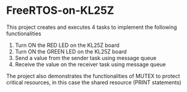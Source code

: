 # FreeRTOS-on-KL25Z
This project creates and executes 4 tasks to implement the following functionalities
1. Turn ON the RED LED on the KL25Z board
2. Turn ON the GREEN LED on the KL25Z board
3. Send a value from the sender task using message queue
4. Receive the value on the receiver task using message queue

The project also demonstrates the functionalities of MUTEX to protect critical resources, in this case the shared resource (PRINT statements)
